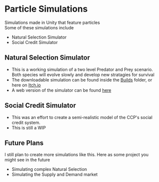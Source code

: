Particle Simulations
====================

Simulations made in Unity that feature particles<br>
Some of these simulations include
- Natural Selection Simulator
- Social Credit Simulator

## Natural Selection Simulator
- This is a working simulation of a two level Predator and Prey scenario. Both species will evolve slowly and develop new stratagies for survival
- The downloadable simulation can be found inside the [Builds](https://github.com/Crabo-7498/Particle-Simulations/tree/main/Natural%20Selection%20Simulator/Builds) folder, or here on [Itch.io](https://crabo-7498.itch.io/natural-selection-simulator)
- A web version of the simulator can be found [here](https://crabo-7498.itch.io/natural-selection-web)

## Social Credit Simulator
- This was an effort to create a semi-realistic model of the CCP's social credit system.
- This is still a WIP

## Future Plans
I still plan to create more simulations like this. Here as some project you might see in the future
- Simulating complex Natural Selection
- Simulating the Supply and Demand market
